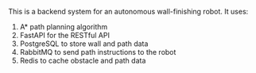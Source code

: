 This is a backend system for an autonomous wall-finishing robot. It uses:
1. A* path planning algorithm
2. FastAPI for the RESTful API
3. PostgreSQL to store wall and path data
4. RabbitMQ to send path instructions to the robot
5. Redis to cache obstacle and path data
